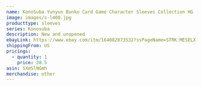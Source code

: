 ```yaml
---
name: KonoSuba Yunyun Bunko Card Game Character Sleeves Collection HG
image: images/s-l400.jpg
producttype: sleeves
series: Konosuba
description: New and unopened
ebayLink: https://www.ebay.com/itm/164082873532?ssPageName=STRK:MESELX:IT&_trksid=p3984.m1555.l2649
shippingFrom: US
pricings:
  - quantity: 1
    price: 28.5
asin: SXmSlNGmh
merchandise: other
---
```


